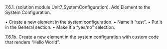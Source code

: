 7.6.1. (solution module Unit7_SystemConfiguration). Add Element to the System Configuration.

• Create a new element in the system configuration.
• Name it “test”.
• Put it in the General section.
• Make it a “yes/no” selection. 

7.6.1b. Create a new element in the system configuration with custom code that renders “Hello World”.